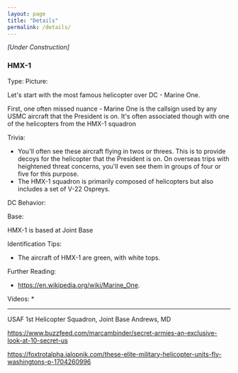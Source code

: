 ```yaml
---
layout: page
title: "Details"
permalink: /details/
---
```


_[Under Construction]_



### HMX-1

Type: 
Picture: 

Let's start with the most famous helicopter over DC - Marine One.  

First, one often missed nuance - Marine One is the callsign used by any USMC aircraft that the President is on.  It's often associated though with one of the helicopters from the HMX-1 squadron 


Trivia: 
* You'll often see these aircraft flying in twos or threes.  This is to provide decoys for the helicopter that the President is on.  On overseas trips with heightened threat concerns, you'll even see them in groups of four or five for this purpose.  
* The HMX-1 squadron is primarily composed of helicopters but also includes a set of V-22 Ospreys.  

DC Behavior: 


Base: 

HMX-1 is based at Joint Base 

Identification Tips: 
* The aircraft of HMX-1 are green, with white tops.  



Further Reading:   
* https://en.wikipedia.org/wiki/Marine_One. 

Videos: 
* 



-------------------------

USAF 1st Helicopter Squadron, Joint Base Andrews, MD


https://www.buzzfeed.com/marcambinder/secret-armies-an-exclusive-look-at-10-secret-us

https://foxtrotalpha.jalopnik.com/these-elite-military-helicopter-units-fly-washingtons-p-1704260996
